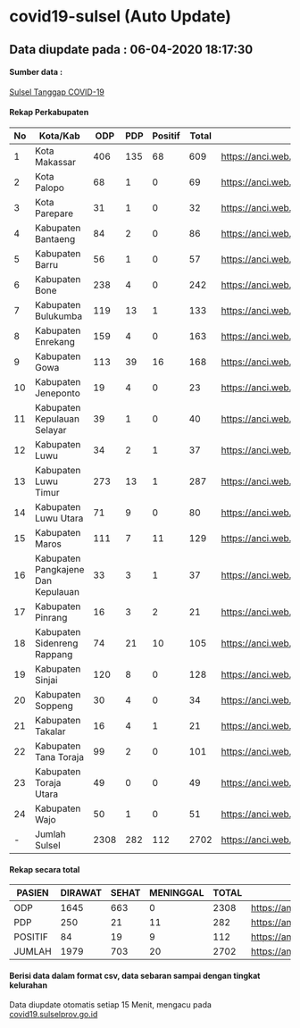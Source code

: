# covid19-sulsel (Auto Update)

## Data diupdate pada : 06-04-2020 18:17:30

#### Sumber data :
[Sulsel Tanggap COVID-19](https://covid19.sulselprov.go.id)

#### Rekap Perkabupaten 
|No|Kota/Kab|ODP|PDP|Positif|Total|Link|
| --- | --- | --- | --- | --- | --- | --- |
|1|Kota Makassar|406|135|68|609|https://anci.web.id/cor/kota_makassar.html|
|2|Kota Palopo|68|1|0|69|https://anci.web.id/cor/kota_palopo.html|
|3|Kota Parepare|31|1|0|32|https://anci.web.id/cor/kota_parepare.html|
|4|Kabupaten Bantaeng|84|2|0|86|https://anci.web.id/cor/kabupaten_bantaeng.html|
|5|Kabupaten Barru|56|1|0|57|https://anci.web.id/cor/kabupaten_barru.html|
|6|Kabupaten Bone|238|4|0|242|https://anci.web.id/cor/kabupaten_bone.html|
|7|Kabupaten Bulukumba|119|13|1|133|https://anci.web.id/cor/kabupaten_bulukumba.html|
|8|Kabupaten Enrekang|159|4|0|163|https://anci.web.id/cor/kabupaten_enrekang.html|
|9|Kabupaten Gowa|113|39|16|168|https://anci.web.id/cor/kabupaten_gowa.html|
|10|Kabupaten Jeneponto|19|4|0|23|https://anci.web.id/cor/kabupaten_jeneponto.html|
|11|Kabupaten Kepulauan Selayar|39|1|0|40|https://anci.web.id/cor/kabupaten_kepulauan_selayar.html|
|12|Kabupaten Luwu|34|2|1|37|https://anci.web.id/cor/kabupaten_luwu.html|
|13|Kabupaten Luwu Timur|273|13|1|287|https://anci.web.id/cor/kabupaten_luwu_timur.html|
|14|Kabupaten Luwu Utara|71|9|0|80|https://anci.web.id/cor/kabupaten_luwu_utara.html|
|15|Kabupaten Maros|111|7|11|129|https://anci.web.id/cor/kabupaten_maros.html|
|16|Kabupaten Pangkajene Dan Kepulauan|33|3|1|37|https://anci.web.id/cor/kabupaten_pangkajene_dan_kepulauan.html|
|17|Kabupaten Pinrang|16|3|2|21|https://anci.web.id/cor/kabupaten_pinrang.html|
|18|Kabupaten Sidenreng Rappang|74|21|10|105|https://anci.web.id/cor/kabupaten_sidenreng_rappang.html|
|19|Kabupaten Sinjai|120|8|0|128|https://anci.web.id/cor/kabupaten_sinjai.html|
|20|Kabupaten Soppeng|30|4|0|34|https://anci.web.id/cor/kabupaten_soppeng.html|
|21|Kabupaten Takalar|16|4|1|21|https://anci.web.id/cor/kabupaten_takalar.html|
|22|Kabupaten Tana Toraja|99|2|0|101|https://anci.web.id/cor/kabupaten_tana_toraja.html|
|23|Kabupaten Toraja Utara|49|0|0|49|https://anci.web.id/cor/kabupaten_toraja_utara.html|
|24|Kabupaten Wajo|50|1|0|51|https://anci.web.id/cor/kabupaten_wajo.html|
|-|Jumlah Sulsel|2308|282|112|2702|https://anci.web.id/cor/jumlah_sulsel.html|

#### Rekap secara total

| PASIEN | DIRAWAT | SEHAT | MENINGGAL | TOTAL | LINK |
| ---- | -------- | ---- | ---- |  ---- | ---- |
| ODP | 1645  | 663  | 0 | 2308 | https://anci.web.id/cor/odp_detail.html |
| PDP | 250  | 21  | 11  | 282 | https://anci.web.id/cor/pdp_detail.html |
| POSITIF | 84  | 19  | 9  | 112 | https://anci.web.id/cor/positif_detail.html |
| JUMLAH | 1979 | 703 | 20 | 2702 | https://anci.web.id/cor/jumlah_sulsel.html |

 
#### Berisi data dalam format csv, data sebaran sampai dengan tingkat kelurahan

Data diupdate otomatis setiap 15 Menit, mengacu pada [covid19.sulselprov.go.id](https://covid19.sulselprov.go.id)


